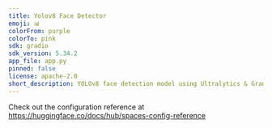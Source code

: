 ```yaml
---
title: Yolov8 Face Detector
emoji: 📊
colorFrom: purple
colorTo: pink
sdk: gradio
sdk_version: 5.34.2
app_file: app.py
pinned: false
license: apache-2.0
short_description: YOLOv8 face detection model using Ultralytics & Gradio
---
```


Check out the configuration reference at https://huggingface.co/docs/hub/spaces-config-reference
